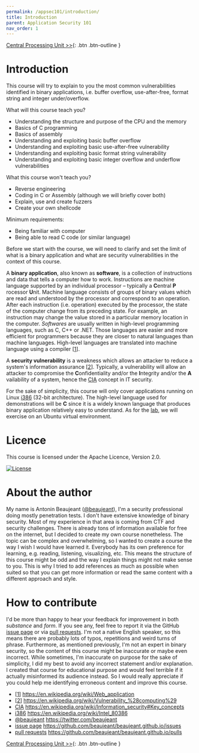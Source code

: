 ```yaml
---
permalink: /appsec101/introduction/
title: Introduction
parent: Application Security 101
nav_order: 1
---
```


[Central Processing Unit >>](/appsec101/cpu/){: .btn .btn-outline }

Introduction
============


This course will try to explain to you the most common vulnerabilities identified in binary applications, i.e. buffer overflow, use-after-free, format string and integer under/overflow.

What will this course teach you?
* Understanding the structure and purpose of the CPU and the memory
* Basics of C programming
* Basics of assembly
* Understanding and exploiting basic buffer overflow
* Understanding and exploiting basic use-after-free vulnerability
* Understanding and exploiting basic format string vulnerability
* Understanding and exploiting basic integer overflow and underflow vulnerabilities

What this course won't teach you?
* Reverse engineering
* Coding in C or Assembly (although we will briefly cover both)
* Explain, use and create fuzzers
* Create your own shellcode

Minimum requirements:
* Being familiar with computer
* Being able to read C code (or similar language)

Before we start with the course, we will need to clarify and set the limit of what is a binary application and what are security vulnerabilities in the context of this course.

A __binary application__, also known as __software__, is a collection of instructions and data that tells a computer how to work. Instructions are machine language supported by an individual processor – typically a __C__​entral __P__​rocessor __U__​nit. Machine language consists of groups of binary values which are read and understood by the processor and correspond to an operation. After each instruction (i.e. operation) executed by the processor, the state of the computer change from its preceding state. For example, an instruction may change the value stored in a particular memory location in the computer. _Softwares_ are usually written in high-level programming languages, such as C, C++ or .NET. Those languages are easier and more efficient for programmers because they are closer to natural languages than machine languages. High-level languages are translated into machine language using a compiler [[1](https://en.wikipedia.org/wiki/Web_application)].

A __security vulnerability__ is a weakness which allows an attacker to reduce a system's information assurance [[2](https://en.wikipedia.org/wiki/Vulnerability_%28computing%29)]. Typically, a vulnerability will allow an attacker to compromise the __C__​onfidentiality and/or the __I__​ntegrity and/or the __A__​vailability of a system, hence the [CIA](https://en.wikipedia.org/wiki/Information_security#Key_concepts) concept in IT security.

For the sake of simplicity, this course will only cover applications running on Linux [i386](https://en.wikipedia.org/wiki/Intel_80386) (32-bit architecture). The high-level language used for demonstrations will be __C__ since it is a widely known language that produces binary application relatively easy to understand. As for the [lab](/appsec101/lab/), we will exercise on an Ubuntu virtual environment.


Licence
=======

This course is licensed under the Apache Licence, Version 2.0.

[![License](https://img.shields.io/badge/License-Apache%202.0-blue.svg)](http://www.apache.org/licenses/LICENSE-2.0)


About the author
================

My name is Antonin Beaujeant ([@beaujeant](https://twitter.com/beaujeant)), I'm a security professional doing mostly penetration tests. I don't have extensive knowledge of binary security. Most of my experience in that area is coming from CTF and security challenges. There is already tons of information available for free on the internet, but I decided to create my own course nonetheless. The topic can be complex and overwhelming, so I wanted to create a course the way I wish I would have learned it. Everybody has its own preference for learning, e.g. reading, listening, visualizing, etc. This means the structure of this course might be odd and the way I explain things might not make sense to you. This is why I tried to add references as much as possible when suited so that you can get more information or read the same content with a different approach and style.


How to contribute
=================

I'd be more than happy to hear your feedback for improvement in both _substance_ and _form_. If you see any, feel free to report it via the GitHub [issue page](https://github.com/beaujeant/beaujeant.github.io/issues) or via [pull requests](https://github.com/beaujeant/beaujeant.github.io/pulls). I'm not a native English speaker, so this means there are probably lots of typos, repetitions and weird turns of phrase. Furthermore, as mentioned previously, I'm not an expert in binary security, so the content of this course might be inaccurate or maybe even incorrect. While sometimes, I'm inaccurate on purpose for the sake of simplicity, I did my best to avoid any incorrect statement and/or explanation. I created that course for educational purpose and would feel terrible if it actually misinformed its audience instead. So I would really appreciate if you could help me identifying erroneous content and improve this course.


* [[1](https://en.wikipedia.org/wiki/Web_application)] https://en.wikipedia.org/wiki/Web_application
* [[2](https://en.wikipedia.org/wiki/Vulnerability_%28computing%29)] https://en.wikipedia.org/wiki/Vulnerability_%28computing%29
* [CIA](https://en.wikipedia.org/wiki/Information_security#Key_concepts) https://en.wikipedia.org/wiki/Information_security#Key_concepts
* [i386](https://en.wikipedia.org/wiki/Intel_80386) https://en.wikipedia.org/wiki/Intel_80386
* [@beaujeant](https://twitter.com/beaujeant) https://twitter.com/beaujeant
* [issue page](https://github.com/beaujeant/beaujeant.github.io/issues) https://github.com/beaujeant/beaujeant.github.io/issues
* [pull requests](https://github.com/beaujeant/beaujeant.github.io/pulls) https://github.com/beaujeant/beaujeant.github.io/pulls


[Central Processing Unit >>](/appsec101/cpu/){: .btn .btn-outline }

